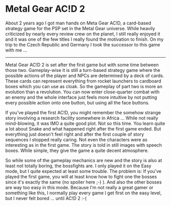 # Metal Gear AC!D 2

<img src="{uploads}/acid2.small.jpg" alt="" class="left" />About 2 years ago I got man hands on Meta Gear AC!D, a card-based strategy game for the PSP set in the Metal Gear universe. While heavily criticized by nearly every review crew on the planet, I still really enjoyed it and it was one of the few titles I really found the motivation to finish. On my trip to the Czech Republic and Germany I took the successor to this game with me ...

-------------------------------

Metal Gear AC!D 2 is set after the first game but with some time between those two. Gameplay-wise it is still a turn-based strategy game where the possible actions of the player and NPCs are determined by a deck of cards. These cards can represent everything from rocket launchers to cardboard boxes which you can use as cloak. So the gameplay of part two is more an evolution than a revolution. You can now enter close-quarter combat with an enemy and the whole interface just feels more intuitive by not putting every possible action onto one button, but using all the face buttons.

If you've played the first AC!D, you might remember the somehow strange story involving a research facility somewhere in Africa ... While not really mind-blowing, it was IMO a quite good plot. Not so this time. You learn quite a lot about Snake and what happened right after the first game ended. But everything just doesn't feel right and after the first couple of story sequences I stopped really caring. Not even the characters were as interesting as in the first game. The story is told in still images with speech boxes. While simple, they give the game a quite decent atmosphere. 

So while some of the gameplay mechanics are new and the story is also at least not totally boring, the bossfights are. I only played it on the Easy mode, but I quite expected at least some trouble. The problem is: If you've played the first game, you will at least know how to fight one the bosses since it's exactly the same (no spoiler here ;-) ). And also the other bosses are way too easy in this mode. Because I'm not really a great gamer or something like this, I normally play every game I get first on the easy level, but I never felt bored ... until AC!D 2 :-(